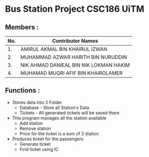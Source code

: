 # Bus Station Project CSC186 UiTM

## Members :

| No.  | Contributor Names                      |
|------|----------------------------------------|
| 1.   | AMIRUL AKMAL BIN KHAIRUL IZWAN         |
| 2.   | MUHAMMAD AZWAR HARITH BIN NURUDDIN     |
| 3.   | NIK AHMAD DANIEAL BIN NIK LOKMAN HAKIM |
| 4.   | MUHAMAD MUQRI AFIF BIN KHAIROLAMER     |

## Functions :

- Stores data into 2 Folder
  - Database - Store all Station's Data
  - Tickets - All generated tickets will be saved there
- This program manages all the station available
  - Add station
  - Remove station
  - Price for the ticket is a sum of 2 station
- Produces ticket for the passengers
  - Generate ticket
  - Find ticket using IC